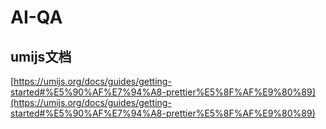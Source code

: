 # AI-QA

## umijs文档
[https://umijs.org/docs/guides/getting-started#%E5%90%AF%E7%94%A8-prettier%E5%8F%AF%E9%80%89](https://umijs.org/docs/guides/getting-started#%E5%90%AF%E7%94%A8-prettier%E5%8F%AF%E9%80%89)